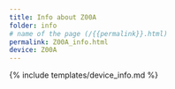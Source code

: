 ```yaml
---
title: Info about Z00A
folder: info
# name of the page (/{{permalink}}.html)
permalink: Z00A_info.html
device: Z00A
---
```

{% include templates/device_info.md %}

